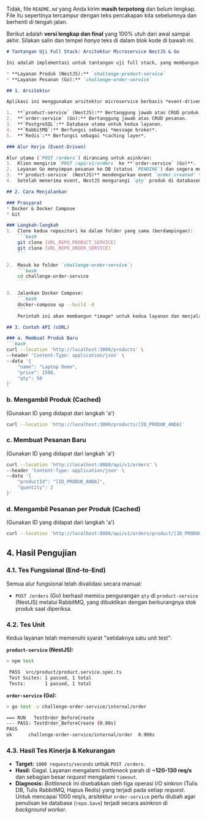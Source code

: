 Tidak, file `README.md` yang Anda kirim **masih terpotong** dan belum lengkap. File itu sepertinya tercampur dengan teks percakapan kita sebelumnya dan berhenti di tengah jalan.

Berikut adalah **versi lengkap dan final** yang 100% utuh dari awal sampai akhir. Silakan salin dan tempel *hanya* teks di dalam blok kode di bawah ini.

````markdown
# Tantangan Uji Full Stack: Arsitektur Microservice NestJS & Go

Ini adalah implementasi untuk tantangan uji full stack, yang membangun aplikasi berbasis 5 tumpukan (stack) teknologi yang diorkestrasi oleh Docker Compose.

* **Layanan Produk (NestJS):** `challenge-product-service`
* **Layanan Pesanan (Go):** `challenge-order-service`

## 1. Arsitektur

Aplikasi ini menggunakan arsitektur microservice berbasis *event-driven*:

1.  **`product-service` (NestJS):** Bertanggung jawab atas CRUD produk.
2.  **`order-service` (Go):** Bertanggung jawab atas CRUD pesanan.
3.  **`PostgreSQL`:** Database utama untuk kedua layanan.
4.  **`RabbitMQ`:** Berfungsi sebagai *message broker*.
5.  **`Redis`:** Berfungsi sebagai *caching layer*.

### Alur Kerja (Event-Driven)

Alur utama (`POST /orders`) dirancang untuk asinkron:
1.  Klien mengirim `POST /api/v1/orders` ke **`order-service` (Go)**.
2.  Layanan Go menyimpan pesanan ke DB (status `PENDING`) dan segera mem-publish event `order.created` ke **RabbitMQ**.
3.  **`product-service` (NestJS)** mendengarkan event `order.created` tersebut.
4.  Setelah menerima event, NestJS mengurangi `qty` produk di databasenya dan menghapus *cache* produk yang relevan.

## 2. Cara Menjalankan

### Prasyarat
* Docker & Docker Compose
* Git

### Langkah-langkah
1.  Clone kedua repositori ke dalam folder yang sama (berdampingan):
    ```bash
    git clone [URL_REPO_PRODUCT_SERVICE]
    git clone [URL_REPO_ORDER_SERVICE]
    ```

2.  Masuk ke folder `challenge-order-service`:
    ```bash
    cd challenge-order-service
    ```

3.  Jalankan Docker Compose:
    ```bash
    docker-compose up --build -d
    ```
    Perintah ini akan membangun *image* untuk kedua layanan dan menjalankan semua 5 kontainer.

## 3. Contoh API (cURL)

### a. Membuat Produk Baru
```bash
curl --location 'http://localhost:3000/products' \
--header 'Content-Type: application/json' \
--data '{
    "name": "Laptop Demo",
    "price": 1500,
    "qty": 50
}'
````

### b. Mengambil Produk (Cached)

(Gunakan ID yang didapat dari langkah 'a')

```bash
curl --location 'http://localhost:3000/products/[ID_PRODUK_ANDA]'
```

### c. Membuat Pesanan Baru

(Gunakan ID yang didapat dari langkah 'a')

```bash
curl --location 'http://localhost:8080/api/v1/orders' \
--header 'Content-Type: application/json' \
--data '{
    "productId": "[ID_PRODUK_ANDA]",
    "quantity": 2
}'
```

### d. Mengambil Pesanan per Produk (Cached)

(Gunakan ID yang didapat dari langkah 'a')

```bash
curl --location 'http://localhost:8080/api/v1/orders/product/[ID_PRODUK_ANDA]'
```

## 4\. Hasil Pengujian

### 4.1. Tes Fungsional (End-to-End)

Semua alur fungsional telah divalidasi secara manual:

  * `POST /orders` (Go) berhasil memicu pengurangan `qty` di `product-service` (NestJS) melalui RabbitMQ, yang dibuktikan dengan berkurangnya stok produk saat diperiksa.

### 4.2. Tes Unit

Kedua layanan telah memenuhi syarat "setidaknya satu unit test":

**`product-service` (NestJS):**

```bash
> npm test

 PASS  src/product/product.service.spec.ts
 Test Suites: 1 passed, 1 total
 Tests:       1 passed, 1 total
```

**`order-service` (Go):**

```bash
> go test -v challenge-order-service/internal/order

=== RUN   TestOrder_BeforeCreate
--- PASS: TestOrder_BeforeCreate (0.00s)
PASS
ok      challenge-order-service/internal/order  0.908s
```

### 4.3. Hasil Tes Kinerja & Kekurangan

  * **Target:** `1000 requests/seconds` untuk `POST /orders`.
  * **Hasil:** Gagal. Layanan mengalami *bottleneck* parah di **\~120-130 req/s** dan sebagian besar *request* mengalami `timeout`.
  * **Diagnosis:** *Bottleneck* ini disebabkan oleh tiga operasi I/O sinkron (Tulis DB, Tulis RabbitMQ, Hapus Redis) yang terjadi pada setiap *request*. Untuk mencapai 1000 req/s, arsitektur `order-service` perlu diubah agar penulisan ke database (`repo.Save`) terjadi secara asinkron di *background worker*.

<!-- end list -->

```
```